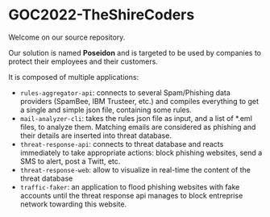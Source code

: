 # GOC2022-TheShireCoders

Welcome on our source repository.

Our solution is named **Poseidon** and is targeted to be used by companies to protect their employees and their customers.

It is composed of multiple applications:
* `rules-aggregator-api`: connects to several Spam/Phishing data providers (SpamBee, IBM Trusteer, etc.) and compiles everything to get a single and simple json file, containing some rules. 
* `mail-analyzer-cli`: takes the rules json file as input, and a list of *.eml files, to analyze them. Matching emails are considered as phishing and their details are inserted into threat database.
* `threat-response-api`: connects to threat database and reacts immediately to take appropriate actions: block phishing websites, send a SMS to alert, post a Twitt, etc.
* `threat-response-web`: allow to visualize in real-time the content of the threat database
* `traffic-faker`: an application to flood phishing websites with fake accounts until the threat response api manages to block entreprise network towarding this website.
